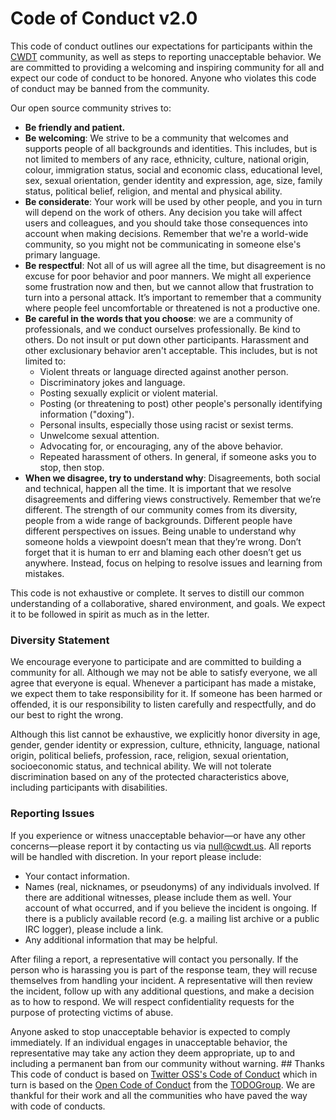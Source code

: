 # Code of Conduct v2.0

This code of conduct outlines our expectations for participants within the [CWDT](https://cwdt.us)
community, as well as steps to reporting unacceptable behavior. We are committed to providing a
welcoming and inspiring community for all and expect our code of conduct to be honored. Anyone who
violates this code of conduct may be banned from the community.

Our open source community strives to:

* **Be friendly and patient.**
* **Be welcoming**: We strive to be a community that welcomes and supports people of all backgrounds
  and identities. This includes, but is not limited to members of any race, ethnicity, culture,
  national origin, colour, immigration status, social and economic class, educational level, sex,
  sexual orientation, gender identity and expression, age, size, family status, political belief,
  religion, and mental and physical ability.
* **Be considerate**: Your work will be used by other people, and you in turn will depend on the
  work of others. Any decision you take will affect users and colleagues, and you should take those
  consequences into account when making decisions. Remember that we're a world-wide community, so
  you might not be communicating in someone else's primary language.
* **Be respectful**:  Not all of us will agree all the time, but disagreement is no excuse for poor
  behavior and poor manners. We might all experience some frustration now and then, but we cannot
  allow that frustration to turn into a personal attack. It’s important to remember that a community
  where people feel uncomfortable or threatened is not a productive one.
* **Be careful in the words that you choose**: we are a community of professionals, and we conduct
  ourselves professionally. Be kind to others. Do not insult or put down other participants.
  Harassment and other exclusionary behavior aren't acceptable. This includes, but is not limited
  to:
  * Violent threats or language directed against another person.
  * Discriminatory jokes and language.
  * Posting sexually explicit or violent material.
  * Posting (or threatening to post) other people's personally identifying information ("doxing").
  * Personal insults, especially those using racist or sexist terms.
  * Unwelcome sexual attention.
  * Advocating for, or encouraging, any of the above behavior.
  * Repeated harassment of others. In general, if someone asks you to stop, then stop.
* **When we disagree, try to understand why**: Disagreements, both social and technical, happen all
  the time. It is important that we resolve disagreements and differing views constructively.
  Remember that we’re different. The strength of our community comes from its diversity, people from
  a wide range of backgrounds. Different people have different perspectives on issues. Being unable
  to understand why someone holds a viewpoint doesn’t mean that they’re wrong. Don’t forget that it
  is human to err and blaming each other doesn’t get us anywhere. Instead, focus on helping to
  resolve issues and learning from mistakes.

This code is not exhaustive or complete. It serves to distill our common understanding of a
collaborative, shared environment, and goals. We expect it to be followed in spirit as much as in
the letter.

### Diversity Statement

We encourage everyone to participate and are committed to building a community for all. Although we
may not be able to satisfy everyone, we all agree that everyone is equal. Whenever a participant has
made a mistake, we expect them to take responsibility for it. If someone has been harmed or
offended, it is our responsibility to listen carefully and respectfully, and do our best to right
the wrong.

Although this list cannot be exhaustive, we explicitly honor diversity in age, gender, gender
identity or expression, culture, ethnicity, language, national origin, political beliefs,
profession, race, religion, sexual orientation, socioeconomic status, and technical ability. We will
not tolerate discrimination based on any of the protected characteristics above, including
participants with disabilities.

### Reporting Issues

If you experience or witness unacceptable behavior—or have any other concerns—please report it by
contacting us via [null@cwdt.us](mailto:null@null@cwdt.us). All reports
will be handled with discretion. In your report please include:

- Your contact information.
- Names (real, nicknames, or pseudonyms) of any individuals involved. If there are additional
  witnesses, please include them as well. Your account of what occurred, and if you believe the
  incident is ongoing. If there is a publicly available record (e.g. a mailing list archive or a
  public IRC logger), please include a link.
- Any additional information that may be helpful.

After filing a report, a representative will contact you personally. If the person who is harassing
you is part of the response team, they will recuse themselves from handling your incident. A
representative will then review the incident, follow up with any additional questions, and make a
decision as to how to respond. We will respect confidentiality requests for the purpose of
protecting victims of abuse.

Anyone asked to stop unacceptable behavior is expected to comply immediately. If an individual
engages in unacceptable behavior, the representative may take any action they deem appropriate, up
to and including a permanent ban from our community without warning. ## Thanks This code of conduct
is based on [Twitter OSS's Code of
Conduct](https://github.com/twitter/.github/blob/main/code-of-conduct.md) which in turn is
based on the [Open Code of Conduct](https://github.com/todogroup/opencodeofconduct) from the
[TODOGroup](http://todogroup.org). We are thankful for their work and all the communities who have
paved the way with code of conducts.
